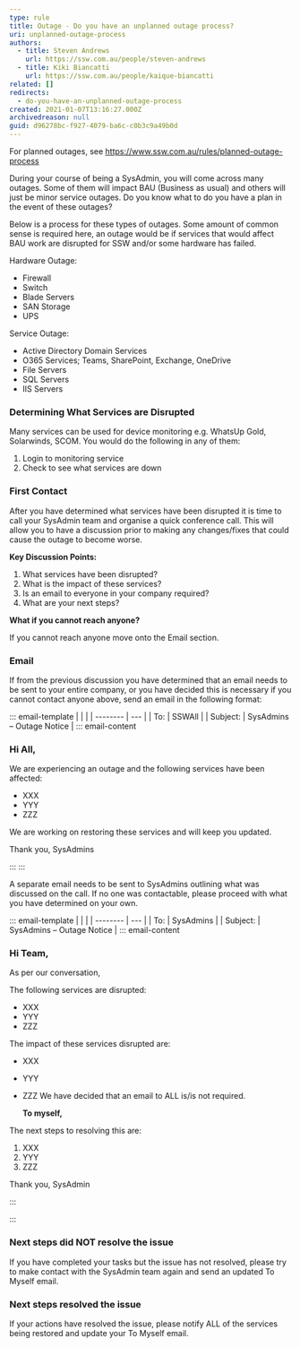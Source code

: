 ```yaml
---
type: rule
title: Outage - Do you have an unplanned outage process?
uri: unplanned-outage-process
authors:
  - title: Steven Andrews
    url: https://ssw.com.au/people/steven-andrews
  - title: Kiki Biancatti
    url: https://ssw.com.au/people/kaique-biancatti
related: []
redirects:
  - do-you-have-an-unplanned-outage-process
created: 2021-01-07T13:16:27.000Z
archivedreason: null
guid: d96278bc-f927-4079-ba6c-c0b3c9a49b0d
---
```

For planned outages, see https://www.ssw.com.au/rules/planned-outage-process

During your course of being a SysAdmin, you will come across many outages. Some of them will impact BAU (Business as usual) and others will just be minor service outages. Do you know what to do you have a plan in the event of these outages?

<!--endintro-->

Below is a process for these types of outages. Some amount of common sense is required here, an outage would be if services that would affect BAU work are disrupted for SSW and/or some hardware has failed.

Hardware Outage:

* Firewall
* Switch
* Blade Servers
* SAN Storage
* UPS

Service Outage:

* Active Directory Domain Services
* O365 Services; Teams, SharePoint, Exchange, OneDrive
* File Servers
* SQL Servers
* IIS Servers

### Determining What Services are Disrupted

Many services can be used for device monitoring e.g. WhatsUp Gold, Solarwinds, SCOM. You would do the following in any of them:

1. Login to monitoring service
2. Check to see what services are down

### First Contact

After you have determined what services have been disrupted it is time to call your SysAdmin team and organise a quick conference call. This will allow you to have a discussion prior to making any changes/fixes that could cause the outage to become worse.

**Key Discussion Points:** 

1. What services have been disrupted?
2. What is the impact of these services?
3. Is an email to everyone in your company required?
4. What are your next steps?

**What if you cannot reach anyone?**

If you cannot reach anyone move onto the Email section.

### Email

If from the previous discussion you have determined that an email needs to be sent to your entire company, or you have decided this is necessary if you cannot contact anyone above, send an email in the following format:

::: email-template
|          |     |
| -------- | --- |
| To:      | SSWAll |
| Subject: | SysAdmins – Outage Notice |
::: email-content  

### Hi All,

We are experiencing an outage and the following services have been affected:

* XXX
* YYY
* ZZZ

We are working on restoring these services and will keep you updated.

Thank you,
SysAdmins     

:::
:::  

A separate email needs to be sent to SysAdmins outlining what was discussed on the call. If no one was contactable, please proceed with what you have determined on your own.

::: email-template
|          |     |
| -------- | --- |
| To:      | SysAdmins |
| Subject: | SysAdmins – Outage Notice |
::: email-content  

### Hi Team,

As per our conversation,

The following services are disrupted:

* XXX
* YYY
* ZZZ

The impact of these services disrupted are:

* XXX
* YYY
* ZZZ
  We have decided that an email to ALL is/is not required.

   **To myself,** 

The next steps to resolving this are:

1. XXX
2. YYY
3. ZZZ

Thank you,
SysAdmin     

:::

:::  

### Next steps did NOT resolve the issue

If you have completed your tasks but the issue has not resolved, please try to make contact with the SysAdmin team again and send an updated To Myself email.

### Next steps resolved the issue

If your actions have resolved the issue, please notify ALL of the services being restored and update your To Myself email.
